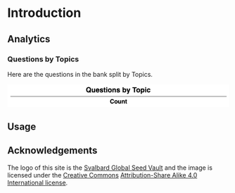 # Introduction

## Analytics

### Questions by Topics

Here are the questions in the bank split by Topics.

![](images/topics.png)

## Usage

## Acknowledgements

The logo of this site is the [Svalbard Global Seed Vault](https://commons.wikimedia.org/wiki/File:Entrance_to_the_Seed_Vault_(cropped).jpg) and the image is licensed under the [Creative Commons](https://en.wikipedia.org/wiki/en:Creative_Commons) [Attribution-Share Alike 4.0 International license](https://creativecommons.org/licenses/by-sa/4.0/deed.en).